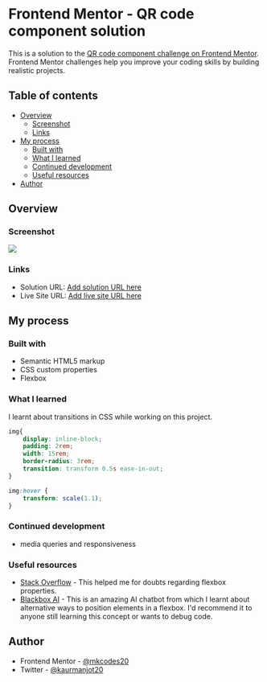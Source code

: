 # Frontend Mentor - QR code component solution

This is a solution to the [QR code component challenge on Frontend Mentor](https://www.frontendmentor.io/challenges/qr-code-component-iux_sIO_H). Frontend Mentor challenges help you improve your coding skills by building realistic projects. 

## Table of contents

- [Overview](#overview)
  - [Screenshot](#screenshot)
  - [Links](#links)
- [My process](#my-process)
  - [Built with](#built-with)
  - [What I learned](#what-i-learned)
  - [Continued development](#continued-development)
  - [Useful resources](#useful-resources)
- [Author](#author)

## Overview

### Screenshot

![](.Frontend-Mentor-QR-code-component.png)

### Links

- Solution URL: [Add solution URL here](https://your-solution-url.com)
- Live Site URL: [Add live site URL here](https://your-live-site-url.com)

## My process

### Built with

- Semantic HTML5 markup
- CSS custom properties
- Flexbox

### What I learned

I learnt about transitions in CSS while working on this project.

```css
img{
    display: inline-block;
    padding: 2rem; 
    width: 15rem;
    border-radius: 3rem;
    transition: transform 0.5s ease-in-out;
}
```
```css
img:hover {
    transform: scale(1.1);
}
```

### Continued development

- media queries and responsiveness

### Useful resources

- [Stack Overflow](https://www.stackoverflow.com) - This helped me for doubts regarding flexbox properties.
- [Blackbox AI](https://www.useblackbox.io/) - This is an amazing AI chatbot from which I learnt about alternative ways to position elements in a flexbox. I'd recommend it to anyone still learning this concept or wants to debug code.


## Author

- Frontend Mentor - [@mkcodes20](https://www.frontendmentor.io/profile/mkcodes20)
- Twitter - [@kaurmanjot20](https://twitter.com/kaurmanjot20)
